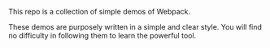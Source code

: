 This repo is a collection of simple demos of Webpack.

These demos are purposely written in a simple and clear style. You will find no difficulty in following them to learn the powerful tool.